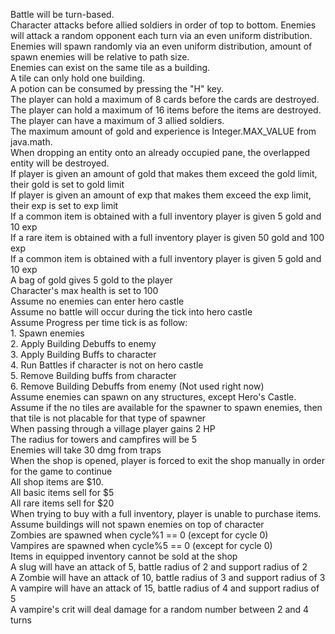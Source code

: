 Battle will be turn-based.  
Character attacks before allied soldiers in order of top to bottom. 
Enemies will attack a random opponent each turn via an even uniform distribution.  
Enemies will spawn randomly via an even uniform distribution, amount of spawn enemies will be relative to path size.  
Enemies can exist on the same tile as a building.  
A tile can only hold one building.  
A potion can be consumed by pressing the "H" key.  
The player can hold a maximum of 8 cards before the cards are destroyed.  
The player can hold a maximum of 16 items before the items are destroyed.  
The player can have a maximum of 3 allied soldiers.  
The maximum amount of gold and experience is Integer.MAX_VALUE from java.math.  
When dropping an entity onto an already occupied pane, the overlapped entity will be destroyed.  
If player is given an amount of gold that makes them exceed the gold limit, their gold is set to gold limit  
If player is given an amount of exp that makes them exceed the exp limit, their exp is set to exp limit  
If a common item is obtained with a full inventory player is given 5 gold and 10 exp  
If a rare item is obtained with a full inventory player is given 50 gold and 100 exp  
If a common item is obtained with a full inventory player is given 5 gold and 10 exp  
A bag of gold gives 5 gold to the player  
Character's max health is set to 100  
Assume no enemies can enter hero castle  
Assume no battle will occur during the tick into hero castle  
Assume Progress per time tick is as follow:  
    1. Spawn enemies  
    2. Apply Building Debuffs to enemy  
    3. Apply Building Buffs to character  
    4. Run Battles if character is not on hero castle  
    5. Remove Building buffs from character  
    6. Remove Building Debuffs from enemy (Not used right now)  
Assume enemies can spawn on any structures, except Hero's Castle.  
Assume if the no tiles are available for the spawner to spawn enemies, then that tile is not placable for that type of spawner  
When passing through a village player gains 2 HP  
The radius for towers and campfires will be 5  
Enemies will take 30 dmg from traps  
When the shop is opened, player is forced to exit the shop manually in order for the game to continue  
All shop items are $10.  
All basic items sell for $5  
All rare items sell for $20  
When trying to buy with a full inventory, player is unable to purchase items.  
Assume buildings will not spawn enemies on top of character  
Zombies are spawned when cycle%1 == 0 (except for cycle 0)  
Vampires are spawned when cycle%5 == 0 (except for cycle 0)  
Items in equipped inventory cannot be sold at the shop  
A slug will have an attack of 5, battle radius of 2 and support radius of 2  
A Zombie will have an attack of 10, battle radius of 3 and support radius of 3  
A vampire will have an attack of 15, battle radius of 4 and support radius of 5  
A vampire's crit will deal damage for a random number between 2 and 4 turns

